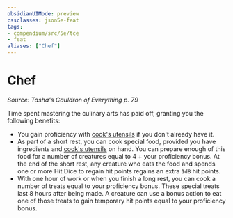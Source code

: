 ```yaml
---
obsidianUIMode: preview
cssclasses: json5e-feat
tags:
- compendium/src/5e/tce
- feat
aliases: ["Chef"]
---
```

# Chef
*Source: Tasha's Cauldron of Everything p. 79*  

Time spent mastering the culinary arts has paid off, granting you the following benefits:

- You gain proficiency with [cook's utensils](cooks-utensils.md#) if you don't already have it.  
- As part of a short rest, you can cook special food, provided you have ingredients and [cook's utensils](cooks-utensils.md#.md#) on hand. You can prepare enough of this food for a number of creatures equal to 4 + your proficiency bonus. At the end of the short rest, any creature who eats the food and spends one or more Hit Dice to regain hit points regains an extra `1d8` hit points.  
- With one hour of work or when you finish a long rest, you can cook a number of treats equal to your proficiency bonus. These special treats last 8 hours after being made. A creature can use a bonus action to eat one of those treats to gain temporary hit points equal to your proficiency bonus.